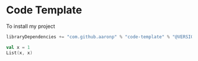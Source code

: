 # Code Template

To install my project
```scala
libraryDependencies += "com.github.aaronp" % "code-template" % "@VERSION@"
```

```scala mdoc
val x = 1
List(x, x)
```